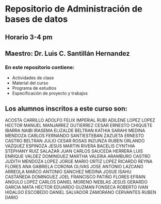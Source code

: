 # Repositorio de Administración de bases de datos
<h2>Horario 3-4 pm</h2>
<h2>Maestro: Dr. Luis C. Santillán Hernandez</h2>

<h3>En este repositorio contiene:</h3>
<ul>
	<li>Actividades de clase</li>
	<li>Material del curso</li>
	<li>Programa de estudios</li>
	<li>Especificación de proyecto y trabajos</li>
</ul>

<h2>Los alumnos inscritos a este curso son:</h2>
ACOSTA CARRILLO ADOLFO
FELIX IMPERIAL RUBI ADILENE
LOPEZ LOPEZ HECTOR MANUEL
MANJARREZ GUTIERREZ CESAR ERNESTO
CHIQUETE IBARRA NAIBI IRASEMA
ELIZALDE BELTRAN KATHIA SARAHI
MEDINA MENDOZA CARLOS FERNANDO
SANTIESTEBAN ZAZUETA ERNESTO
CASTRO BELTRAN JULIO CESAR
ROSAS INZUNZA RUBEN ORLANDO
VAZQUEZ ESPINOZA JESUS MARTIN
RIVERA BACELIS CYNTHIA STEPHANY
RUIZ SALAZAR JUAN CARLOS
SAUCEDA HERRERA LUIS ENRIQUE
VALDEZ DOMINGUEZ MARTHA VALERIA
ARAMBURO CASTRO JUDITH
MENDOZA LOPEZ JORGE MARIO
ORTIZ LOPEZ RICARDO
REYNA FLORES ANA GABRIELA
CORONA OLIVAS JOSE ANTONIO
LAZCANO ARREOLA MARCO ANTONIO
SANCHEZ MEDINA JOSUE ISAHU
CASTAÑEDA DOMINGUEZ JOEL FRANCISCO
PATIÑO FLORES EFRAIN
ANGULO LOPEZ CARLOS DANIEL
MORENO NIEBLAS JESUS GERARDO
GARCIA MATA HECTOR EDUARDO
GUZMAN FONSECA ROBERTO IVAN
HIDALGO ESCOBEDO DANIEL SALVADOR
ZAMORANO CERVANTES RUBEN DARIO

